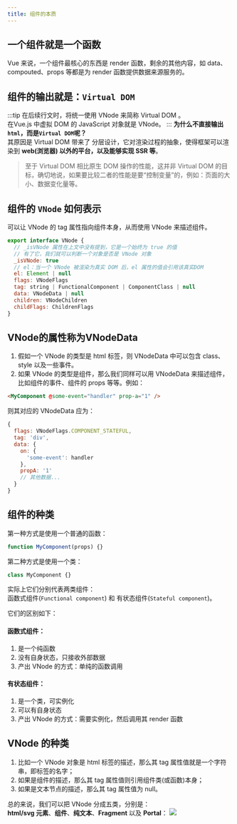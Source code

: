 ```yaml
---
title: 组件的本质
---
```

## 一个组件就是一个函数
Vue 来说，一个组件最核心的东西是 render 函数，剩余的其他内容，如 data、compouted、props 等都是为 render 函数提供数据来源服务的。

## 组件的输出就是：```Virtual DOM```
:::tip
在后续行文时，将统一使用 VNode 来简称 Virtual DOM 。    
在Vue.js 中虚拟 DOM 的 JavaScript 对象就是 VNode。
:::
**为什么不直接输出```html```，而是```Virtual DOM```呢？**    
其原因是 Virtual DOM 带来了 分层设计，它对渲染过程的抽象，使得框架可以渲染到 **web(浏览器) 以外的平台，以及能够实现 SSR 等**。    
>至于 Virtual DOM 相比原生 DOM 操作的性能，这并非 Virtual DOM 的目标，确切地说，如果要比较二者的性能是要“控制变量”的，例如：页面的大小、数据变化量等。

## 组件的 ```VNode``` 如何表示
可以让 VNode 的 tag 属性指向组件本身，从而使用 VNode 来描述组件。
```js
export interface VNode {
  // _isVNode 属性在上文中没有提到，它是一个始终为 true 的值
  // 有了它，我们就可以判断一个对象是否是 VNode 对象
  _isVNode: true
  // el：当一个 VNode 被渲染为真实 DOM 后，el 属性的值会引用该真实DOM
  el: Element | null
  flags: VNodeFlags
  tag: string | FunctionalComponent | ComponentClass | null
  data: VNodeData | null
  children: VNodeChildren
  childFlags: ChildrenFlags
}
```

## VNode的属性称为VNodeData
1. 假如一个 VNode 的类型是 html 标签，则 VNodeData 中可以包含 class、style 以及一些事件。    
2. 如果 VNode 的类型是组件，那么我们同样可以用 VNodeData 来描述组件，比如组件的事件、组件的 props 等等。例如：
```html
<MyComponent @some-event="handler" prop-a="1" />
```
则其对应的 VNodeData 应为：
```js {4-9}
{
  flags: VNodeFlags.COMPONENT_STATEFUL,
  tag: 'div',
  data: {
    on: {
      'some-event': handler
    },
    propA: '1'
    // 其他数据...
  }
}
```

## 组件的种类
第一种方式是使用一个普通的函数：
```js
function MyComponent(props) {}
```
第二种方式是使用一个类：
```js
class MyComponent {}
```
实际上它们分别代表两类组件：    
函数式组件(```Functional component```) 和 有状态组件(```Stateful component```)。

它们的区别如下：    
#### 函数式组件：
1. 是一个纯函数
2. 没有自身状态，只接收外部数据
3. 产出 VNode 的方式：单纯的函数调用

#### 有状态组件：
1. 是一个类，可实例化
2. 可以有自身状态
3. 产出 VNode 的方式：需要实例化，然后调用其 render 函数

## VNode 的种类
1. 比如一个 VNode 对象是 html 标签的描述，那么其 tag 属性值就是一个字符串，即标签的名字；
2. 如果是组件的描述，那么其 tag 属性值则引用组件类(或函数)本身；
3. 如果是文本节点的描述，那么其 tag 属性值为 null。

总的来说，我们可以把 VNode 分成五类，分别是：    
**html/svg 元素**、**组件**、**纯文本**、**Fragment** 以及 **Portal**：
![](http://hcysun.me/vue-design/assets/img/vnode-types.7d99313d.png)

